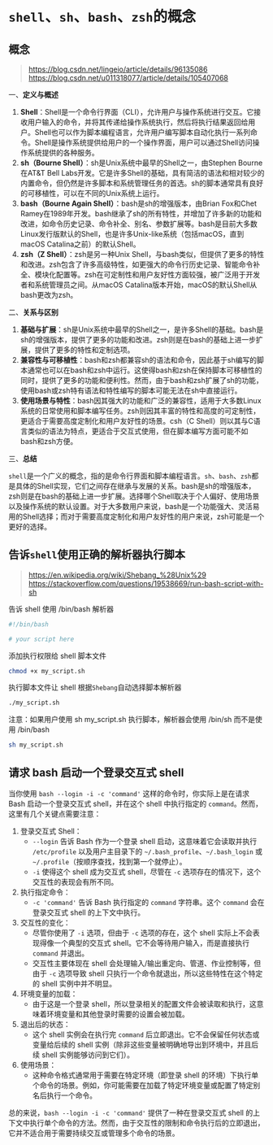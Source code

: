 # `shell`、`sh`、`bash`、`zsh`的概念

## 概念

> https://blog.csdn.net/lingeio/article/details/96135086
> https://blog.csdn.net/u011318077/article/details/105407068

一、**定义与概述**

1. **Shell**：Shell是一个命令行界面（CLI），允许用户与操作系统进行交互。它接收用户输入的命令，并将其传递给操作系统执行，然后将执行结果返回给用户。Shell也可以作为脚本编程语言，允许用户编写脚本自动化执行一系列命令。Shell是操作系统提供给用户的一个操作界面，用户可以通过Shell访问操作系统提供的各种服务。
2. **sh（Bourne Shell）**：sh是Unix系统中最早的Shell之一，由Stephen Bourne在AT&T Bell Labs开发。它是许多Shell的基础，具有简洁的语法和相对较少的内置命令，但仍然是许多脚本和系统管理任务的首选。sh的脚本通常具有良好的可移植性，可以在不同的Unix系统上运行。
3. **bash（Bourne Again Shell）**：bash是sh的增强版本，由Brian Fox和Chet Ramey在1989年开发。bash继承了sh的所有特性，并增加了许多新的功能和改进，如命令历史记录、命令补全、别名、参数扩展等。bash是目前大多数Linux发行版默认的Shell，也是许多Unix-like系统（包括macOS，直到macOS Catalina之前）的默认Shell。
4. **zsh（Z Shell）**：zsh是另一种Unix Shell，与bash类似，但提供了更多的特性和改进。zsh包含了许多高级特性，如更强大的命令行历史记录、智能命令补全、模块化配置等。zsh在可定制性和用户友好性方面较强，被广泛用于开发者和系统管理员之间。从macOS Catalina版本开始，macOS的默认Shell从bash更改为zsh。

二、**关系与区别**

1. **基础与扩展**：sh是Unix系统中最早的Shell之一，是许多Shell的基础。bash是sh的增强版本，提供了更多的功能和改进。zsh则是在bash的基础上进一步扩展，提供了更多的特性和定制选项。
2. **兼容性与可移植性**：bash和zsh都兼容sh的语法和命令，因此基于sh编写的脚本通常也可以在bash和zsh中运行。这使得bash和zsh在保持脚本可移植性的同时，提供了更多的功能和便利性。然而，由于bash和zsh扩展了sh的功能，使用bash或zsh特有语法和特性编写的脚本可能无法在sh中直接运行。
3. **使用场景与特性**：bash因其强大的功能和广泛的兼容性，适用于大多数Linux系统的日常使用和脚本编写任务。zsh则因其丰富的特性和高度的可定制性，更适合于需要高度定制化和用户友好性的场景。csh（C Shell）则以其与C语言类似的语法为特点，更适合于交互式使用，但在脚本编写方面可能不如bash和zsh方便。

三、**总结**

`shell`是一个广义的概念，指的是命令行界面和脚本编程语言。`sh`、`bash`、`zsh`都是具体的Shell实现，它们之间存在继承与发展的关系。bash是sh的增强版本，zsh则是在bash的基础上进一步扩展。选择哪个Shell取决于个人偏好、使用场景以及操作系统的默认设置。对于大多数用户来说，bash是一个功能强大、灵活易用的Shell选择；而对于需要高度定制化和用户友好性的用户来说，zsh可能是一个更好的选择。



## 告诉`shell`使用正确的解析器执行脚本

> https://en.wikipedia.org/wiki/Shebang_%28Unix%29
> https://stackoverflow.com/questions/19538669/run-bash-script-with-sh

告诉 shell 使用 /bin/bash 解析器

```sh
#!/bin/bash

# your script here

```

添加执行权限给 shell 脚本文件

```sh
chmod +x my_script.sh
```

执行脚本文件让 shell 根据`Shebang`自动选择脚本解析器

```sh
./my_script.sh
```

注意：如果用户使用 sh my_script.sh 执行脚本，解析器会使用 /bin/sh 而不是使用 /bin/bash

```sh
sh my_script.sh
```



## 请求 bash 启动一个登录交互式 shell

当你使用 `bash --login -i -c 'command'` 这样的命令时，你实际上是在请求 Bash 启动一个登录交互式 shell，并在这个 shell 中执行指定的 `command`。然而，这里有几个关键点需要注意：

1. 登录交互式 Shell：
   - `--login` 告诉 Bash 作为一个登录 shell 启动，这意味着它会读取并执行 `/etc/profile` 以及用户主目录下的 `~/.bash_profile`、`~/.bash_login` 或 `~/.profile`（按顺序查找，找到第一个就停止）。
   - `-i` 使得这个 shell 成为交互式 shell，尽管在 `-c` 选项存在的情况下，这个交互性的表现会有所不同。
2. 执行指定命令：
   - `-c 'command'` 告诉 Bash 执行指定的 `command` 字符串。这个 `command` 会在登录交互式 shell 的上下文中执行。
3. 交互性的变化：
   - 尽管你使用了 `-i` 选项，但由于 `-c` 选项的存在，这个 shell 实际上不会表现得像一个典型的交互式 shell。它不会等待用户输入，而是直接执行 `command` 并退出。
   - 交互性主要体现在 shell 会处理输入/输出重定向、管道、作业控制等，但由于 `-c` 选项导致 shell 只执行一个命令就退出，所以这些特性在这个特定的 shell 实例中并不明显。
4. 环境变量的加载：
   - 由于这是一个登录 shell，所以登录相关的配置文件会被读取和执行，这意味着环境变量和其他登录时需要的设置会被加载。
5. 退出后的状态：
   - 这个 shell 实例会在执行完 `command` 后立即退出。它不会保留任何状态或变量给后续的 shell 实例（除非这些变量被明确地导出到环境中，并且后续 shell 实例能够访问到它们）。
6. 使用场景：
   - 这种命令格式通常用于需要在特定环境（即登录 shell 的环境）下执行单个命令的场景。例如，你可能需要在加载了特定环境变量或配置了特定别名后执行一个命令。

总的来说，`bash --login -i -c 'command'` 提供了一种在登录交互式 shell 的上下文中执行单个命令的方法。然而，由于交互性的限制和命令执行后的立即退出，它并不适合用于需要持续交互或管理多个命令的场景。
